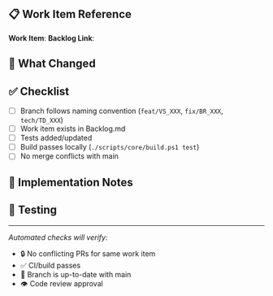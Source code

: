 ## 📋 Work Item Reference
<!-- For VS/BR/TD items, use branch naming: feat/VS_XXX-description -->
**Work Item**: <!-- e.g., VS_003, BR_012, TD_042 -->
**Backlog Link**: <!-- Link to item in Docs/01-Active/Backlog.md -->

## 📝 What Changed
<!-- Brief summary of implementation -->

## ✅ Checklist
<!-- Check all that apply -->
- [ ] Branch follows naming convention (`feat/VS_XXX`, `fix/BR_XXX`, `tech/TD_XXX`)
- [ ] Work item exists in Backlog.md
- [ ] Tests added/updated
- [ ] Build passes locally (`./scripts/core/build.ps1 test`)
- [ ] No merge conflicts with main

## 🎯 Implementation Notes
<!-- Any decisions, trade-offs, or important context -->

## 🧪 Testing
<!-- How to verify this works -->

---
*Automated checks will verify:*
- 🔒 No conflicting PRs for same work item
- ✅ CI/build passes
- 🔄 Branch is up-to-date with main
- 👁️ Code review approval

